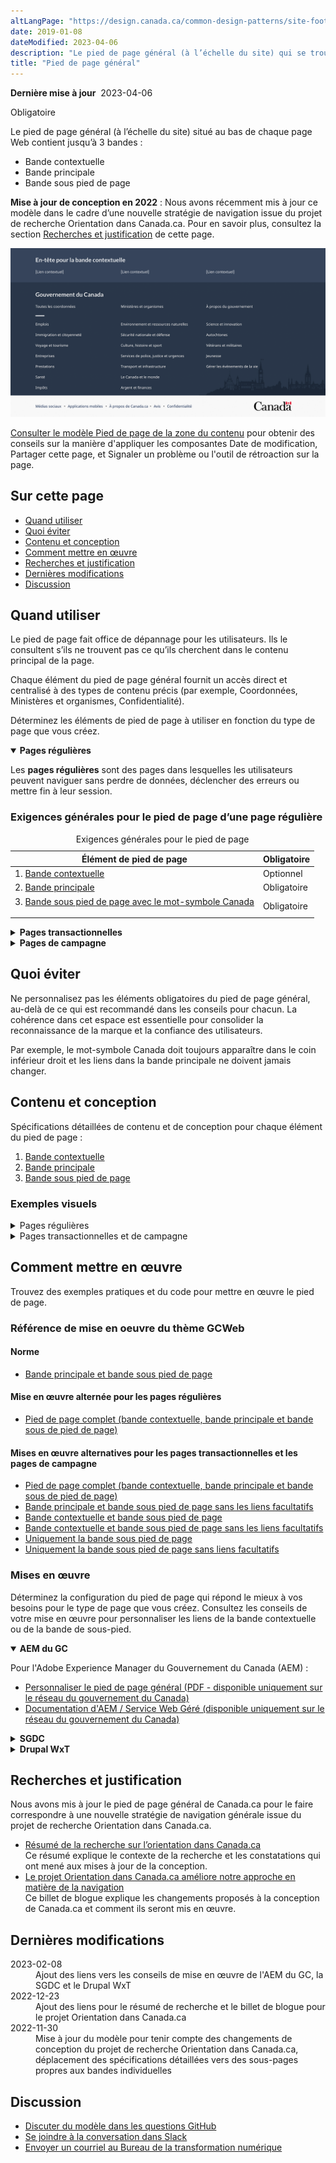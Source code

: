 ```yaml
---
altLangPage: "https://design.canada.ca/common-design-patterns/site-footer.html"
date: 2019-01-08
dateModified: 2023-04-06
description: "Le pied de page général (à l’échelle du site) qui se trouve au bas de chaque page. Il comprend la bande principale, une bande contextuelle et une bande sous pied de page. Il s’agit d’un modèle obligatoire avec des éléments facultatifs."
title: "Pied de page général"
---
```

<p><strong>Dernière mise à jour</strong>&nbsp; 2023-04-06</p>
<p><span class="label label-danger">Obligatoire</span></p>
<p>Le pied de page général (à l’échelle du site) situé au bas de chaque page Web contient jusqu’à 3 bandes&nbsp;:</p>
<ul>
  <li>Bande contextuelle</li>
  <li>Bande principale</li>
  <li>Bande sous pied de page</li>
</ul>
<p><strong>Mise à jour de conception en 2022</strong>&nbsp;: Nous avons récemment mis à jour ce modèle dans le cadre d’une nouvelle stratégie de navigation issue du projet de recherche Orientation dans Canada.ca. Pour en savoir plus, consultez la section <a href="#recherches">Recherches et justification</a> de cette page.</p>
<div class="pattern-demo mrgn-tp-lg mrgn-bttm-xl"><img src="../images/footer-fr-crop.png" class="img-responsive" alt=""> </div>
<p><a href="pied-page-contenu.html">Consulter le modèle Pied de page de la zone du contenu</a> pour obtenir des conseils sur la manière d'appliquer les composantes Date de modification, Partager cette page, et Signaler un problème ou l'outil de rétroaction sur la page.</p>
<section>
  <h2>Sur cette page</h2>
  <ul>
    <li><a href="#utiliser">Quand utiliser</a></li>
    <li><a href="#eviter">Quoi éviter</a></li>
    <li><a href="#conception">Contenu et conception</a></li>
    <li><a href="#comment">Comment mettre en œuvre</a></li>
    <li><a href="#recherches">Recherches et justification</a></li>
    <li><a href="#modifications">Dernières modifications</a></li>
    <li><a href="#discussion">Discussion</a></li>
  </ul>
</section>
<section>
  <h2 id="utiliser">Quand utiliser</h2>
  <p>Le pied de page fait office de dépannage pour les utilisateurs. Ils le consultent s’ils ne trouvent pas ce qu’ils
    cherchent dans le contenu principal de la page.</p>
  <p>Chaque élément du pied de page général fournit un accès direct et centralisé à des types de contenu précis (par exemple,
    Coordonnées, Ministères et organismes, Confidentialité). </p>
  <p>Déterminez les éléments de pied de page à utiliser en fonction du type de page que vous créez.</p>
  <div class="wb-tabs">
    <div class="tabpanels">
      <details id="001" open="open">
        <summary><strong>Pages régulières</strong></summary>
        <div class="col-md-9">
          <p class="mrgn-tp-lg">Les <strong>pages régulières</strong> sont des pages dans lesquelles les utilisateurs peuvent naviguer sans perdre de données, déclencher des erreurs ou
            mettre fin à leur session.</p>
        </div>
        <div class="col-md-12">
          <h3>Exigences générales pour le pied de page d’une page régulière</h3>
          <div class="panel panel-default mrgn-tp-md">
            <table class="table table-striped table-condensed" id="mandatory-01" aria-live="polite">
              <caption class="wb-inv">
              Exigences générales pour le pied de page
              </caption>
              <thead>
                <tr>
                  <th class="col-md-4">Élément de pied de page</th>
                  <th class="col-md-3">Obligatoire</th>
                </tr>
              </thead>
              <tbody>
                <tr>
                  <td>1. <a href="pied-page-contextuelle.html">Bande contextuelle</a></td>
                  <td>Optionnel</td>
                </tr>
                <tr>
                  <td>2. <a href="pied-page-principale.html">Bande principale</a></td>
                  <td><span class="far fa-check-circle text-success"></span><span class="wb-inv">Obligatoire</span></td>
                </tr>
                <tr>
                  <td>3. <a href="pied-page-sous.html">Bande sous pied de page avec le mot-symbole Canada
                    <p></p>
                    </a></td>
                  <td><span class="far fa-check-circle text-success"></span><span class="wb-inv">Obligatoire</span></td>
                </tr>
              </tbody>
            </table>
          </div>
        </div>
      </details>
      <details id="002">
        <summary><strong>Pages transactionnelles</strong></summary>
        <div class="col-md-9">
          <p class="mrgn-tp-lg">Les <strong>pages transactionnelles</strong> sont des pages avec une tâche d’interaction où les personnes risquent de perdre des données, de déclencher des erreurs ou de mettre fin à leur session si elles quittent la page.</p>
        </div>
        <div class="col-md-12">
          <h3>Exigences générales pour le pied de page d’une page transactionnelle</h3>
          <div class="panel panel-default mrgn-tp-md">
            <table class="table table-striped table-condensed" id="mandatory-02" aria-live="polite">
              <caption class="wb-inv">
              Exigences générales pour le pied de page
              </caption>
              <thead>
                <tr>
                  <th class="col-md-4">Élément de pied de page</th>
                  <th class="col-md-3">Obligatoire</th>
                </tr>
              </thead>
              <tbody>
                <tr>
                  <td>1. <a href="pied-page-contextuelle.html">Bande contextuelle</a></td>
                  <td>Optionnel</td>
                </tr>
                <tr>
                  <td>2. <a href="pied-page-principale.html">Bande principale</a></td>
                  <td>Optionnel</td>
                </tr>
                <tr>
                  <td>3. <a href="pied-page-sous.html">Bande sous pied de page avec le mot-symbole Canada
                    <p></p>
                    </a></td>
                  <td><span class="far fa-check-circle text-success"></span><span class="wb-inv">Obligatoire</span></td>
                </tr>
              </tbody>
            </table>
          </div>
        </div>
      </details>
      <details id="003">
        <summary><strong>Pages de campagne</strong></summary>
        <div class="col-md-9">
          <p class="mrgn-tp-lg">Les <strong>pages de campagne</strong> sont des pages de renvoi pour des campagnes de marketing ou de publicité externes. La flexibilité de la mise en page
            permet aux institutions d’inclure des éléments de leur campagne externe dans la page.</p>
        </div>
        <div class="col-md-12">
          <h3>Exigences générales pour le pied de page d’une page de campagne</h3>
          <div class="panel panel-default mrgn-tp-md">
            <table class="table table-striped table-condensed" id="mandatory-03" aria-live="polite">
              <caption class="wb-inv">
              Exigences générales pour le pied de page
              </caption>
              <thead>
                <tr>
                  <th class="col-md-4">Élément de pied de page</th>
                  <th class="col-md-3">Obligatoire</th>
                </tr>
              </thead>
              <tbody>
                <tr>
                  <td>1. <a href="pied-page-contextuelle.html">Bande contextuelle</a></td>
                  <td>Optionnel</td>
                </tr>
                <tr>
                  <td>2. <a href="pied-page-principale.html">Bande principale</a></td>
                  <td>Optionnel</td>
                </tr>
                <tr>
                  <td>3. <a href="pied-page-sous.html">Bande sous pied de page avec le mot-symbole Canada
                    <p></p>
                    </a></td>
                  <td><span class="far fa-check-circle text-success"></span><span class="wb-inv">Obligatoire</span></td>
                </tr>
              </tbody>
            </table>
          </div>
        </div>
      </details>
    </div>
  </div>
</section>
<section>
  <h2 id="eviter">Quoi éviter</h2>
  <p>Ne personnalisez pas les éléments obligatoires du pied de page général, au-delà de ce qui est recommandé dans les conseils pour chacun. La cohérence dans cet espace est essentielle pour consolider la reconnaissance de la marque et la confiance
    des utilisateurs.</p>
  <p>Par exemple, le mot-symbole Canada doit toujours apparaître dans le coin inférieur droit et les liens dans la bande
    principale ne doivent jamais changer.</p>
</section>
<section>
  <h2 id="conception">Contenu et conception</h2>
  <p>Spécifications détaillées de contenu et de conception pour chaque élément du pied de page&nbsp;:</p>
  <ol>
    <li><a href="pied-page-contextuelle.html">Bande contextuelle</a></li>
    <li><a href="pied-page-principale.html">Bande principale</a></li>
    <li><a href="pied-page-sous.html">Bande sous pied de page</a></li>
  </ol>
  <h3>Exemples visuels</h3>
  <details>
    <summary class="bg-info">Pages régulières</summary>
    <div class="pattern-demo mrgn-tp-md mrgn-bttm-md">
      <figure class="mrgn-tp-md mrgn-bttm-lg">
        <figcaption><b>Pied de page général – grand écran</b></figcaption>
        <img src="../images/footer-fr.png" class="img-responsive"
					alt="Schéma du pied de page général pour les grands écrans. Version texte ci-dessous :">
        <details>
          <summary class="wb-toggle" data-toggle="{&quot;print&quot;:&quot;on&quot;}">Version texte</summary>
          <p>Sur les grands écrans, le pied de page général comprend 3 bandes distinctes de liens. La première est la bande
            contextuelle. Elle contient un titre et 3 liens contextuels sur une seule ligne. La seconde est la bande principale.
            Elle est disposée en 3 colonnes et contient des liens vers &laquo;&nbsp;Toutes les personnes-ressources&nbsp;&raquo;, &laquo;&nbsp;Ministères et
            organismes&nbsp;&raquo; et &laquo;&nbsp;À propos du gouvernement&nbsp;&raquo;. Une petite ligne décorative sert de pause avant de poursuivre avec des
            liens vers tous les thèmes et publics. La bande sous pied de page se trouve au bas de la page et contient des liens vers
            &laquo;&nbsp;Médias sociaux&nbsp;&raquo;, &laquo;&nbsp;Applications mobiles&nbsp;&raquo;, &laquo;&nbsp;À propos de Canada.ca&nbsp;&raquo;, &laquo;&nbsp;Avis&nbsp;&raquo; et &laquo;&nbsp;Confidentialité&nbsp;&raquo;. Ils sont tous alignés à gauche sur une seule ligne. Elle comprend également le mot-symbole Canada sur la même ligne, aligné à droite.</p>
        </details>
      </figure>
    </div>
    <div class="pattern-demo mrgn-tp-md mrgn-bttm-md">
      <figure class="mrgn-tp-md mrgn-bttm-lg">
        <figcaption><b>Pied de page général – petit écran</b></figcaption>
        <img src="../images/footer-mobile-fr.png" class="img-responsive" alt="Schéma du pied de page général pour les petits écrans. Version texte ci-dessous :">
        <details>
          <summary class="wb-toggle" data-toggle="{&quot;print&quot;:&quot;on&quot;}">Version texte</summary>
          <p>Sur les petits écrans, le pied de page général comprend 3 bandes distinctes de liens. La première est la bande
            contextuelle. Elle contient un titre et 3 liens contextuels sur une seule ligne. La seconde est la bande principale.
            Elle est disposée en une seule colonne et contient des liens vers &laquo;&nbsp;Toutes les personnes-ressources&nbsp;&raquo;, &laquo;&nbsp;Ministères et
            organismes&nbsp;&raquo; et &laquo;&nbsp;À propos du gouvernement&nbsp;&raquo;. Une petite ligne décorative sert de pause avant de poursuivre avec des
            liens vers tous les thèmes et publics. La bande sous pied de page se trouve au bas de la page et contient des liens vers
            &laquo;&nbsp;Médias sociaux&nbsp;&raquo;, &laquo;&nbsp;Applications mobiles&nbsp;&raquo;, &laquo;&nbsp;À propos de Canada.ca&nbsp;&raquo;, &laquo;&nbsp;Avis&nbsp;&raquo; et &laquo;&nbsp;Confidentialité&nbsp;&raquo;. Sous ces liens se trouve une dernière rangée avec le mot-symbole Canada aligné à droite.</p>
        </details>
      </figure>
    </div>
  </details>
  <details>
    <summary class="bg-info">Pages transactionnelles et de campagne</summary>
    <div class="pattern-demo mrgn-tp-md mrgn-bttm-md">
      <figure class="mrgn-tp-md mrgn-bttm-lg">
        <figcaption><b>Pied de page général minimum – grand écran</b></figcaption>
        <img src="../images/footer-min-fr.png" class="img-responsive"
					alt="Schéma du pied de page général minimum pour les grands écrans. Version texte ci-dessous :">
        <details>
          <summary class="wb-toggle" data-toggle="{&quot;print&quot;:&quot;on&quot;}">Version texte</summary>
          <p>Sur les grands écrans, le pied de page général minimum pour les pages transactionnelles et de campagne comprend seulement la bande
            sous pied de page avec les liens vers « Avis » et « Confidentialité ». Ils
            sont tous alignés à gauche sur une seule ligne. Elle comprend également le mot-symbole Canada sur la même ligne, aligné
            à droite.</p>
        </details>
      </figure>
    </div>
    <div class="pattern-demo mrgn-tp-md mrgn-bttm-md">
      <figure class="mrgn-tp-md mrgn-bttm-lg">
        <figcaption><b>Pied de page général minimum – petit écran</b></figcaption>
        <img src="../images/footer-min-mobile-fr.png" class="img-responsive" alt="Schéma du pied de page général minimum pour les petits écrans. Version texte ci-dessous :">
        <details>
          <summary class="wb-toggle" data-toggle="{&quot;print&quot;:&quot;on&quot;}">Version texte</summary>
          <p>Sur les petits écrans, le pied de page général minimum pour les pages transactionnelles et de campagne comprend seulement la bande
            sous pied de page avec les liens vers &laquo;&nbsp;Avis&nbsp;&raquo; et &laquo;&nbsp;Confidentialité&nbsp;&raquo;, disposés en une seule colonne. Sous ces liens se trouve le mot-symbole Canada aligné à droite.</p>
        </details>
      </figure>
    </div>
  </details>
</section>
<section>
  <h2 id="comment">Comment mettre en œuvre</h2>
  <p>Trouvez des exemples pratiques et du code pour mettre en œuvre le pied de page.</p>
  <h3>Référence de mise en oeuvre du thème GCWeb</h3>
  <h4>Norme</h4>
  <ul>
    <li><a href="https://wet-boew.github.io/GCWeb/sites/footers/no-footer-contextual-fr.html">Bande principale et bande sous pied de page</a></li>
  </ul>
  <h4>Mise en œuvre alternée pour les pages régulières</h4>
  <ul>
    <li><a href="https://wet-boew.github.io/GCWeb/sites/footers/footers-fr.html">Pied de page complet (bande contextuelle, bande principale et bande sous de pied de page)</a></li>
  </ul>
  <h4>Mises en œuvre alternatives pour les pages transactionnelles et les pages de campagne</h4>
  <ul>
    <li><a href="https://wet-boew.github.io/GCWeb/sites/footers/footers-fr.html">Pied de page complet (bande contextuelle, bande principale et bande sous de pied de page)</a></li>
    <li><a href="https://wet-boew.github.io/GCWeb/sites/footers/only-footer-main-fr.html">Bande principale et bande sous pied de page sans les liens facultatifs</a></li>
    <li><a href="https://wet-boew.github.io/GCWeb/sites/footers/no-footer-main-fr.html">Bande contextuelle et bande sous pied de page</a></li>
    <li><a href="https://wet-boew.github.io/GCWeb/sites/footers/only-footer-contextual-fr.html">Bande contextuelle et bande sous pied de page sans les liens facultatifs</a></li>
    <li><a href="https://wet-boew.github.io/GCWeb/sites/footers/only-footer-corporate-fr.html">Uniquement la bande sous pied de page</a></li>
    <li><a href="https://wet-boew.github.io/GCWeb/sites/footers/no-footers-fr.html">Uniquement la bande sous pied de page sans liens facultatifs</a></li>
  </ul>
</section>
<section>
  <h3>Mises en œuvre</h3>
  <p>Déterminez la configuration du pied de page qui répond le mieux à vos besoins pour le type de page que vous créez. Consultez les conseils de votre mise en œuvre pour personnaliser les liens de la bande contextuelle ou de la bande de sous-pied.</p>
  <div class="wb-tabs">
    <div class="tabpanels">
      <details id="004" open="open">
        <summary><strong>AEM du GC</strong></summary>
        <p class="mrgn-tp-lg">Pour l'Adobe Experience Manager du Gouvernement du Canada (AEM) :</p>
        <ul>
          <li><a href="https://www.gcpedia.gc.ca/gcwiki/images/8/8c/Documentation-AEM-6.5-Unite-3-1-1-Personnaliser_le_pied_de_page_general.pdf">Personnaliser le pied de page général (PDF - disponible uniquement sur le réseau du gouvernement du Canada)</a></li>
          <li><a href="https://www.gcpedia.gc.ca/wiki/Documentation_d%27AEM_sp%C3%A9cifique_au_GC_6.5">Documentation d'AEM / Service Web Géré (disponible uniquement sur le réseau du gouvernement du Canada)</a></li>
        </ul>
      </details>
      <details id="005">
        <summary><strong>SGDC</strong></summary>
        <p class="mrgn-tp-lg">Pour la Solution de gabarits à déploiement centralisé (SGDC) :</p>
        <ul>
          <li><a href="https://cdts.service.canada.ca/app/cls/WET/gcweb/v4_0_47/cdts/samples/footer-fr.html">Pied de page complet (les bandes contextuelle, principale, et sous pied de page)</a></li>
          <li><a href="https://cenw-wscoe.github.io/sgdc-cdts/docs/index-fr.html">Documentation SGDC documentation</a></li>
        </ul>
      </details>
      <details id="006">
        <summary><strong>Drupal WxT</strong></summary>
        <p class="mrgn-tp-lg">Pour Drupal WxT&nbsp;:</p>
        <ul>
          <li><a href="https://drupalwxt.github.io/en/">Documentation Drupal WxT (en anglais seulement)</a></li>
        </ul>
        <p class="mrgn-tp-lg">Mise à jour du pied de page de 2023&nbsp;:</p>
        <ul>
          <li><a href="https://github.com/drupalwxt/wxt/releases/tag/4.4.1">Les notes de version Drupal WxT (4.4.1) (en anglais seulement)</a></li>
          <li><a href="https://drupalwxt.github.io/en/docs/general/update/">Le processus de mise à jour Drupal WxT (en anglais seulement)</a></li>
        </ul>
      </details>
    </div>
  </div>
</section>
<section>
  <h2 id="recherches">Recherches et justification</h2>
  <p>Nous avons mis à jour le pied de page général de Canada.ca pour le faire correspondre à une nouvelle stratégie de
    navigation générale issue du projet de recherche Orientation dans Canada.ca.</p>
  <ul>
    <li><a href="https://blogue.canada.ca/resumes-recherche/orientation-dans-canada-ca">Résumé de la recherche sur l’orientation dans Canada.ca</a><br>
      Ce résumé explique le contexte de la recherche et les constatations qui ont mené aux mises à jour de la conception.</li>
    <li><a href="https://blogue.canada.ca/2022/12/21/le-projet-orientation.html">Le projet Orientation dans Canada.ca améliore notre approche en matière de la navigation</a><br>
      Ce billet de blogue explique les changements proposés à la conception de Canada.ca et comment ils seront mis en œuvre.</li>
  </ul>
</section>
<section>
  <h2 id="modifications">Dernières modifications</h2>
  <dl class="dl-horizontal">
    <dt>
      <time datetime="2023-02-08" class="link-muted">2023-02-08</time>
    </dt>
    <dd>Ajout des liens vers les conseils de mise en œuvre de l'AEM du GC, la SGDC et le Drupal WxT</dd>
    <dt>
      <time datetime="2022-12-23" class="link-muted">2022-12-23</time>
    </dt>
    <dd>Ajout des liens pour le résumé de recherche et le billet de blogue pour le projet Orientation dans Canada.ca</dd>
    <dt>
      <time datetime="2022-11-30" class="link-muted">2022-11-30</time>
    </dt>
    <dd>Mise à jour du modèle pour tenir compte des changements de conception du projet de recherche Orientation dans Canada.ca, déplacement des
      spécifications détaillées vers des sous-pages propres aux bandes individuelles</dd>
  </dl>
</section>
<section>
  <h2 id="discussion">Discussion</h2>
  <ul>
    <li><a href="https://github.com/canada-ca/design-system-systeme-conception/issues">Discuter du modèle dans les questions GitHub</a></li>
    <li><a
				href="https://design-gc-conception.slack.com/join/shared_invite/enQtODE1OTc5Mzg5NzQ4LWQ3MjZjMTdjMjk2ZTZmMTJjYWQ3ZmRiNDYwYjRmN2NjYzQyNjFlNDBlY2FkNWE1ODg2YjExY2QwZmVjN2MwMGM">Se joindre à la conversation dans Slack</a></li>
    <li><a href="mailto:dto.btn@tbs-sct.gc.ca">Envoyer un courriel au Bureau de la transformation numérique</a></li>
  </ul>
</section>
